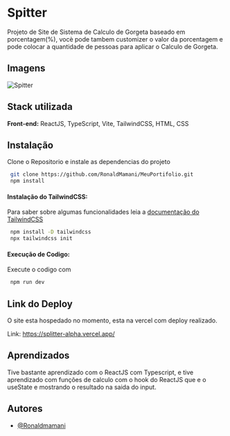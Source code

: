# Spitter

Projeto de Site de Sistema de Calculo de Gorgeta baseado em porcentagem(%), vocè pode tambem customizer o valor da porcentagem e pode colocar a quantidade de pessoas para aplicar o Calculo de Gorgeta.

## Imagens

![Spitter](https://res.cloudinary.com/dz209s6jk/image/upload/v1639564424/Screenshots/fjfb3vlopfsvdaxdthq1.jpg)

## Stack utilizada

**Front-end:** ReactJS, TypeScript, Vite, TailwindCSS, HTML, CSS
## Instalação

Clone o Repositorio e instale as dependencias do projeto

```bash
 git clone https://github.com/RonaldMamani/MeuPortifolio.git
 npm install
```

#### Instalação do TailwindCSS:

Para saber sobre algumas funcionalidades leia a [documentação do TailwindCSS](https://tailwindcss.com/docs/installation)

```bash
 npm install -D tailwindcss
 npx tailwindcss init
```


#### Execução de Codigo:

Execute o codigo com 

```bash
 npm run dev
```
## Link do Deploy

O site esta hospedado no momento, esta na vercel com deploy realizado.

Link: https://splitter-alpha.vercel.app/
## Aprendizados

Tive bastante aprendizado com o ReactJS com Typescript, e tive aprendizado com funções de calculo com o hook do ReactJS que e o useState e mostrando o resultado na saida do input.


## Autores

- [@Ronaldmamani](https://www.github.com/RonaldMamani)


